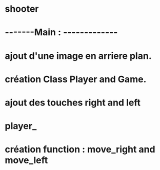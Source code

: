 # shooter

# -------Main : -------------
# ajout d'une image en arriere plan.
# création Class Player and Game.
# ajout des touches right and left 


# ________player_________
#   création function : move_right and move_left
